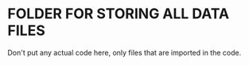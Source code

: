 # FOLDER FOR STORING ALL DATA FILES 

Don't put any actual code here, only files that are imported in the code.
